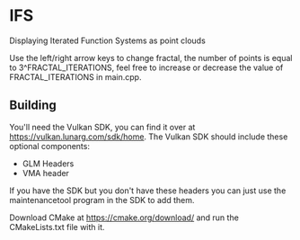 # IFS
 Displaying Iterated Function Systems as point clouds

 Use the left/right arrow keys to change fractal, the number of points is equal to 3^FRACTAL_ITERATIONS, feel free to increase or decrease the value of FRACTAL_ITERATIONS in main.cpp.
 
## Building
 You'll need the Vulkan SDK, you can find it over at https://vulkan.lunarg.com/sdk/home. The Vulkan SDK should include these optional components:
  - GLM Headers
  - VMA header

 If you have the SDK but you don't have these headers you can just use the maintenancetool program in the SDK to add them.
 
 Download CMake at https://cmake.org/download/ and run the CMakeLists.txt file with it.
